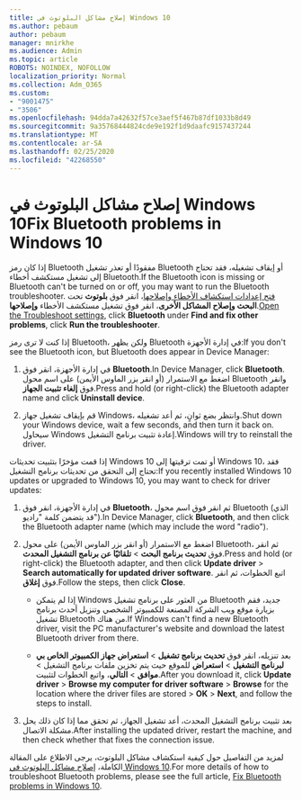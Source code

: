 ```yaml
---
title: إصلاح مشاكل البلوتوث في Windows 10
ms.author: pebaum
author: pebaum
manager: mnirkhe
ms.audience: Admin
ms.topic: article
ROBOTS: NOINDEX, NOFOLLOW
localization_priority: Normal
ms.collection: Adm_O365
ms.custom:
- "9001475"
- "3506"
ms.openlocfilehash: 94dda7a42632f57ce3aef5f467b87df1033b8d49
ms.sourcegitcommit: 9a35768444824cde9e192f1d9daafc9157437244
ms.translationtype: MT
ms.contentlocale: ar-SA
ms.lasthandoff: 02/25/2020
ms.locfileid: "42268550"
---
```

# <a name="fix-bluetooth-problems-in-windows-10"></a><span data-ttu-id="83da9-102">إصلاح مشاكل البلوتوث في Windows 10</span><span class="sxs-lookup"><span data-stu-id="83da9-102">Fix Bluetooth problems in Windows 10</span></span>

<span data-ttu-id="83da9-103">إذا كان رمز Bluetooth مفقودًا أو تعذر تشغيل Bluetooth أو إيقاف تشغيله، فقد تحتاج إلى تشغيل مستكشف أخطاء Bluetooth.</span><span class="sxs-lookup"><span data-stu-id="83da9-103">If the Bluetooth icon is missing or Bluetooth can't be turned on or off, you may want to run the Bluetooth troubleshooter.</span></span> <span data-ttu-id="83da9-104">[فتح إعدادات استكشاف الأخطاء وإصلاحها](ms-settings:troubleshoot)، انقر فوق **بلوتوث** تحت **البحث وإصلاح المشاكل الأخرى**، انقر فوق تشغيل مستكشف الأخطاء **وإصلاحها**.</span><span class="sxs-lookup"><span data-stu-id="83da9-104">[Open the Troubleshoot settings](ms-settings:troubleshoot), click **Bluetooth** under **Find and fix other problems**, click **Run the troubleshooter**.</span></span>

<span data-ttu-id="83da9-105">إذا كنت لا ترى رمز Bluetooth، ولكن يظهر Bluetooth في إدارة الأجهزة:</span><span class="sxs-lookup"><span data-stu-id="83da9-105">If you don't see the Bluetooth icon, but Bluetooth does appear in Device Manager:</span></span>

1. <span data-ttu-id="83da9-106">في إدارة الأجهزة، انقر فوق **Bluetooth**.</span><span class="sxs-lookup"><span data-stu-id="83da9-106">In Device Manager, click **Bluetooth**.</span></span> <span data-ttu-id="83da9-107">اضغط مع الاستمرار (أو انقر بزر الماوس الأيمن) على اسم محول Bluetooth وانقر فوق **إلغاء تثبيت الجهاز**.</span><span class="sxs-lookup"><span data-stu-id="83da9-107">Press and hold (or right-click) the Bluetooth adapter name and click **Uninstall device**.</span></span>

2. <span data-ttu-id="83da9-108">قم بإيقاف تشغيل جهاز Windows، وانتظر بضع ثوانٍ، ثم أعد تشغيله.</span><span class="sxs-lookup"><span data-stu-id="83da9-108">Shut down your Windows device, wait a few seconds, and then turn it back on.</span></span> <span data-ttu-id="83da9-109">سيحاول Windows إعادة تثبيت برنامج التشغيل.</span><span class="sxs-lookup"><span data-stu-id="83da9-109">Windows will try to reinstall the driver.</span></span>

<span data-ttu-id="83da9-110">إذا قمت مؤخرًا بتثبيت تحديثات Windows 10 أو تمت ترقيتها إلى Windows 10، فقد تحتاج إلى التحقق من تحديثات برنامج التشغيل:</span><span class="sxs-lookup"><span data-stu-id="83da9-110">If you recently installed Windows 10 updates or upgraded to Windows 10, you may want to check for driver updates:</span></span>

1. <span data-ttu-id="83da9-111">في إدارة الأجهزة، انقر فوق **Bluetooth**، ثم انقر فوق اسم محول Bluetooth (الذي قد يتضمن كلمة "راديو").</span><span class="sxs-lookup"><span data-stu-id="83da9-111">In Device Manager, click **Bluetooth**, and then click the Bluetooth adapter name (which may include the word "radio").</span></span>

2. <span data-ttu-id="83da9-112">اضغط مع الاستمرار (أو انقر بزر الماوس الأيمن) على محول Bluetooth، ثم انقر فوق **تحديث برنامج البحث** > **تلقائيًا عن برنامج التشغيل المحدث**.</span><span class="sxs-lookup"><span data-stu-id="83da9-112">Press and hold (or right-click) the Bluetooth adapter, and then click **Update driver** > **Search automatically for updated driver software**.</span></span> <span data-ttu-id="83da9-113">اتبع الخطوات، ثم انقر فوق **إغلاق**.</span><span class="sxs-lookup"><span data-stu-id="83da9-113">Follow the steps, then click **Close**.</span></span>

      - <span data-ttu-id="83da9-114">إذا لم يتمكن Windows من العثور على برنامج تشغيل Bluetooth جديد، فقم بزيارة موقع ويب الشركة المصنعة للكمبيوتر الشخصي وتنزيل أحدث برنامج تشغيل Bluetooth من هناك.</span><span class="sxs-lookup"><span data-stu-id="83da9-114">If Windows can't find a new Bluetooth driver, visit the PC manufacturer's website and download the latest Bluetooth driver from there.</span></span>

    - <span data-ttu-id="83da9-115">بعد تنزيله، انقر فوق **تحديث برنامج تشغيل** > **استعراض جهاز الكمبيوتر الخاص بي لبرنامج التشغيل** > **استعراض** للموقع حيث يتم تخزين ملفات برنامج التشغيل > **موافق** > **التالي**، واتبع الخطوات لتثبيت.</span><span class="sxs-lookup"><span data-stu-id="83da9-115">After you download it, click **Update driver** > **Browse my computer for driver software** > **Browse** for the location where the driver files are stored > **OK** > **Next**, and follow the steps to install.</span></span>

3. <span data-ttu-id="83da9-116">بعد تثبيت برنامج التشغيل المحدث، أعد تشغيل الجهاز، ثم تحقق مما إذا كان ذلك يحل مشكلة الاتصال.</span><span class="sxs-lookup"><span data-stu-id="83da9-116">After installing the updated driver, restart the machine, and then check whether that fixes the connection issue.</span></span>

<span data-ttu-id="83da9-117">لمزيد من التفاصيل حول كيفية استكشاف مشاكل البلوتوث، يرجى الاطلاع على المقالة الكاملة، [إصلاح مشاكل البلوتوث في Windows 10](https://support.microsoft.com/help/14169/windows-10-fix-bluetooth-problems).</span><span class="sxs-lookup"><span data-stu-id="83da9-117">For more details of how to troubleshoot Bluetooth problems, please see the full article, [Fix Bluetooth problems in Windows 10](https://support.microsoft.com/help/14169/windows-10-fix-bluetooth-problems).</span></span>
